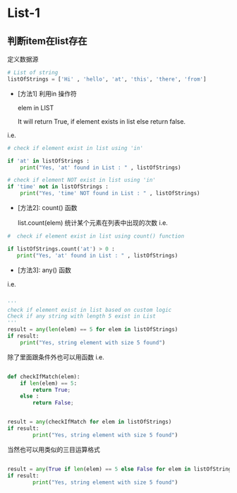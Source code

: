 
# **List-1**

## 判断item在list存在

定义数据源
```py 	
# List of string 
listOfStrings = ['Hi' , 'hello', 'at', 'this', 'there', 'from']
```

* [方法1] 利用in 操作符

    elem in LIST

    It will return True, if element exists in list else return false.

 i.e.
```py
# check if element exist in list using 'in'

if 'at' in listOfStrings :
    print("Yes, 'at' found in List : " , listOfStrings)

# check if element NOT exist in list using 'in'
if 'time' not in listOfStrings :
    print("Yes, 'time' NOT found in List : " , listOfStrings)

```
* [方法2]: count() 函数 

    list.count(elem)
    统计某个元素在列表中出现的次数
 i.e.

 ```py
 #  check if element exist in list using count() function

if listOfStrings.count('at') > 0 :
    print("Yes, 'at' found in List : " , listOfStrings)

 ```


* [方法3]: any() 函数

 i.e.

``` py

'''    
check if element exist in list based on custom logic
Check if any string with length 5 exist in List
'''
result = any(len(elem) == 5 for elem in listOfStrings)
if result:
    print("Yes, string element with size 5 found")

```
除了里面跟条件外也可以用函数 
 i.e.

```py

def checkIfMatch(elem):
    if len(elem) == 5:
        return True;
    else :
        return False;


result = any(checkIfMatch for elem in listOfStrings)
if result:
        print("Yes, string element with size 5 found")
```

当然也可以用类似的三目运算格式

```py

result = any(True if len(elem) == 5 else False for elem in listOfStrings)
if result:
        print("Yes, string element with size 5 found")

```